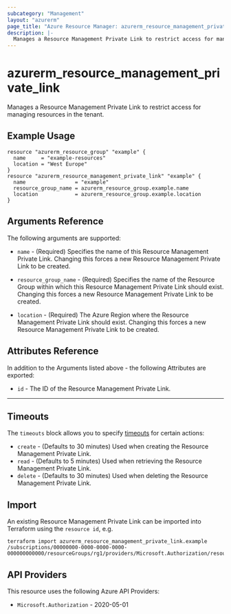 ```yaml
---
subcategory: "Management"
layout: "azurerm"
page_title: "Azure Resource Manager: azurerm_resource_management_private_link"
description: |-
  Manages a Resource Management Private Link to restrict access for managing resources in the tenant.
---
```


# azurerm_resource_management_private_link

Manages a Resource Management Private Link to restrict access for managing resources in the tenant.

## Example Usage

```hcl
resource "azurerm_resource_group" "example" {
  name     = "example-resources"
  location = "West Europe"
}
resource "azurerm_resource_management_private_link" "example" {
  name                = "example"
  resource_group_name = azurerm_resource_group.example.name
  location            = azurerm_resource_group.example.location
}
```

## Arguments Reference

The following arguments are supported:

* `name` - (Required) Specifies the name of this Resource Management Private Link. Changing this forces a new Resource Management Private Link to be created.

* `resource_group_name` - (Required) Specifies the name of the Resource Group within which this Resource Management Private Link should exist. Changing this forces a new Resource Management Private Link to be created.
 
* `location` - (Required) The Azure Region where the Resource Management Private Link should exist. Changing this forces a new Resource Management Private Link to be created.

## Attributes Reference

In addition to the Arguments listed above - the following Attributes are exported:

* `id` - The ID of the Resource Management Private Link.

---

## Timeouts

The `timeouts` block allows you to specify [timeouts](https://developer.hashicorp.com/terraform/language/resources/configure#define-operation-timeouts) for certain actions:

* `create` - (Defaults to 30 minutes) Used when creating the Resource Management Private Link.
* `read` - (Defaults to 5 minutes) Used when retrieving the Resource Management Private Link.
* `delete` - (Defaults to 30 minutes) Used when deleting the Resource Management Private Link.

## Import

An existing Resource Management Private Link can be imported into Terraform using the `resource id`, e.g.

```shell
terraform import azurerm_resource_management_private_link.example /subscriptions/00000000-0000-0000-0000-000000000000/resourceGroups/rg1/providers/Microsoft.Authorization/resourceManagementPrivateLinks/link1
```

## API Providers
<!-- This section is generated, changes will be overwritten -->
This resource uses the following Azure API Providers:

* `Microsoft.Authorization` - 2020-05-01
